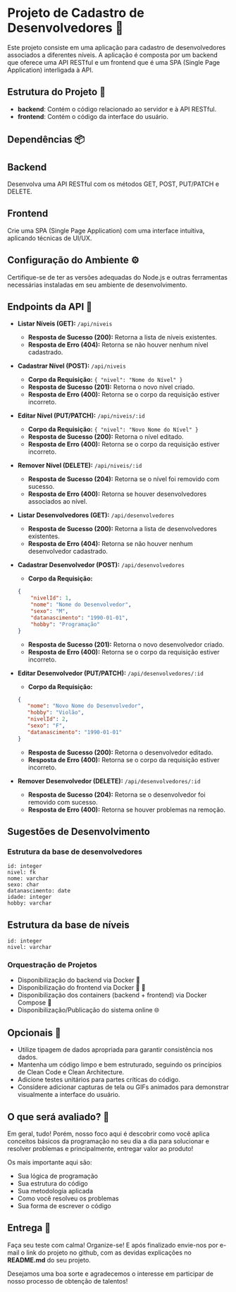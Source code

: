 # Projeto de Cadastro de Desenvolvedores 🚀

Este projeto consiste em uma aplicação para cadastro de desenvolvedores associados a diferentes níveis. A aplicação é composta por um backend que oferece uma API RESTful e um frontend que é uma SPA (Single Page Application) interligada à API.

## Estrutura do Projeto 📂

- **backend**: Contém o código relacionado ao servidor e à API RESTful.
- **frontend**: Contém o código da interface do usuário.

## Dependências 📦

## Backend

Desenvolva uma API RESTful com os métodos GET, POST, PUT/PATCH e DELETE.

## Frontend

Crie uma SPA (Single Page Application) com uma interface intuitiva, aplicando técnicas de UI/UX.

## Configuração do Ambiente ⚙️

Certifique-se de ter as versões adequadas do Node.js e outras ferramentas necessárias instaladas em seu ambiente de desenvolvimento.

## Endpoints da API 🚚

- **Listar Níveis (GET):** `/api/niveis`
  - **Resposta de Sucesso (200):** Retorna a lista de níveis existentes.
  - **Resposta de Erro (404):** Retorna se não houver nenhum nível cadastrado.

- **Cadastrar Nível (POST):** `/api/niveis`
  - **Corpo da Requisição:** `{ "nivel": "Nome do Nível" }`
  - **Resposta de Sucesso (201):** Retorna o novo nível criado.
  - **Resposta de Erro (400):** Retorna se o corpo da requisição estiver incorreto.

- **Editar Nível (PUT/PATCH):** `/api/niveis/:id`
  - **Corpo da Requisição:** `{ "nivel": "Novo Nome do Nível" }`
  - **Resposta de Sucesso (200):** Retorna o nível editado.
  - **Resposta de Erro (400):** Retorna se o corpo da requisição estiver incorreto.

- **Remover Nível (DELETE):** `/api/niveis/:id`
  - **Resposta de Sucesso (204):** Retorna se o nível foi removido com sucesso.
  - **Resposta de Erro (400):** Retorna se houver desenvolvedores associados ao nível.

- **Listar Desenvolvedores (GET):** `/api/desenvolvedores`
  - **Resposta de Sucesso (200):** Retorna a lista de desenvolvedores existentes.
  - **Resposta de Erro (404):** Retorna se não houver nenhum desenvolvedor cadastrado.

- **Cadastrar Desenvolvedor (POST):** `/api/desenvolvedores`
  - **Corpo da Requisição:**

  ```json
  {
      "nivelId": 1,
      "nome": "Nome do Desenvolvedor",
      "sexo": "M",
      "datanascimento": "1990-01-01",
      "hobby": "Programação"
  }
   ```

  - **Resposta de Sucesso (201):** Retorna o novo desenvolvedor criado.
  - **Resposta de Erro (400):** Retorna se o corpo da requisição estiver incorreto.

- **Editar Desenvolvedor (PUT/PATCH):** `/api/desenvolvedores/:id`
  - **Corpo da Requisição:**

   ```json
   {
      "nome": "Novo Nome do Desenvolvedor",
      "hobby": "Violão",
      "nivelId": 2,
      "sexo": "F",
      "datanascimento": "1990-01-01"
  }
   ```

  - **Resposta de Sucesso (200):** Retorna o desenvolvedor editado.
  - **Resposta de Erro (400):** Retorna se o corpo da requisição estiver incorreto.

- **Remover Desenvolvedor (DELETE):** `/api/desenvolvedores/:id`
  - **Resposta de Sucesso (204):** Retorna se o desenvolvedor foi removido com sucesso.
  - **Resposta de Erro (400):** Retorna se houver problemas na remoção.

## Sugestões de Desenvolvimento

### Estrutura da base de desenvolvedores

```plaintext
id: integer
nivel: fk
nome: varchar
sexo: char
datanascimento: date
idade: integer
hobby: varchar
```

## Estrutura da base de níveis

```plaintext
id: integer
nivel: varchar
```

### Orquestração de Projetos

- Disponibilização do backend via Docker 🐳
- Disponibilização do frontend via Docker 🎨 🐳
- Disponibilização dos containers (backend + frontend) via Docker Compose 🐳
- Disponibilização/Publicação do sistema online 🌐

## Opcionais 📝

- Utilize tipagem de dados apropriada para garantir consistência nos dados.
- Mantenha um código limpo e bem estruturado, seguindo os princípios de Clean Code e Clean Architecture.
- Adicione testes unitários para partes críticas do código.
- Considere adicionar capturas de tela ou GIFs animados para demonstrar visualmente a interface do usuário.

## O que será avaliado? 🔎

Em geral, tudo! Porém, nosso foco aqui é descobrir como você aplica conceitos básicos da programação no seu dia a dia para solucionar e resolver problemas e principalmente, entregar valor ao produto!

Os mais importante aqui são:

- Sua lógica de programação
- Sua estrutura do código
- Sua metodologia aplicada
- Como você resolveu os problemas
- Sua forma de escrever o código

## Entrega 📄

Faça seu teste com calma! Organize-se! E após finalizado envie-nos por e-mail o link do projeto no github, com as devidas explicações no **README.md** do seu projeto.

Desejamos uma boa sorte e agradecemos o interesse em participar de nosso processo de obtenção de talentos!
